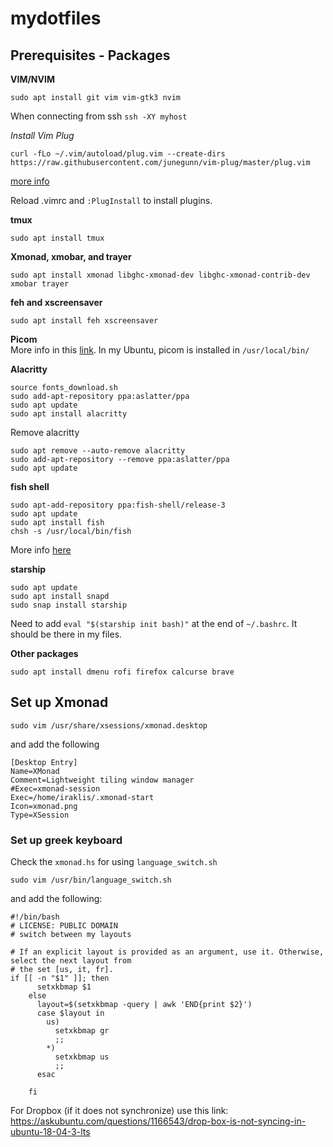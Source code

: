 # mydotfiles

## Prerequisites - Packages

**VIM/NVIM**  
```
sudo apt install git vim vim-gtk3 nvim
```
When connecting from ssh
`ssh -XY myhost`

*Install Vim Plug*  
```
curl -fLo ~/.vim/autoload/plug.vim --create-dirs https://raw.githubusercontent.com/junegunn/vim-plug/master/plug.vim
```
[more info](https://github.com/junegunn/vim-plug)

Reload .vimrc and `:PlugInstall` to install plugins.

**tmux**  
```
sudo apt install tmux
```

**Xmonad, xmobar, and trayer**  
```
sudo apt install xmonad libghc-xmonad-dev libghc-xmonad-contrib-dev xmobar trayer
```

**feh and xscreensaver**  
```
sudo apt install feh xscreensaver
```

**Picom**  
More info in this [link](https://github.com/yshui/picom/). In my Ubuntu, picom is installed in `/usr/local/bin/`  


**Alacritty**  
```
source fonts_download.sh
sudo add-apt-repository ppa:aslatter/ppa
sudo apt update
sudo apt install alacritty
```

Remove alacritty  
```
sudo apt remove --auto-remove alacritty
sudo add-apt-repository --remove ppa:aslatter/ppa
sudo apt update
```

**fish shell**  
```
sudo apt-add-repository ppa:fish-shell/release-3
sudo apt update
sudo apt install fish
chsh -s /usr/local/bin/fish
```
More info [here](https://github.com/fish-shell/fish-shell)  


**starship**  
```
sudo apt update
sudo apt install snapd
sudo snap install starship
```
Need to add `eval "$(starship init bash)"` at the end of `~/.bashrc`. It should be there in my files.  


**Other packages**  
```
sudo apt install dmenu rofi firefox calcurse brave
```


## Set up Xmonad

`sudo vim /usr/share/xsessions/xmonad.desktop`

and add the following

```
[Desktop Entry]
Name=XMonad
Comment=Lightweight tiling window manager
#Exec=xmonad-session
Exec=/home/iraklis/.xmonad-start
Icon=xmonad.png
Type=XSession
```

### Set up greek keyboard

Check the `xmonad.hs` for using `language_switch.sh` 

`sudo vim /usr/bin/language_switch.sh`

and add the following:

```
#!/bin/bash
# LICENSE: PUBLIC DOMAIN
# switch between my layouts

# If an explicit layout is provided as an argument, use it. Otherwise, select the next layout from
# the set [us, it, fr].
if [[ -n "$1" ]]; then
      setxkbmap $1
    else
      layout=$(setxkbmap -query | awk 'END{print $2}')
      case $layout in
        us)
          setxkbmap gr
          ;;
        *)
          setxkbmap us
          ;;
      esac
    
    fi
```

For Dropbox (if it does not synchronize) use this link:
https://askubuntu.com/questions/1166543/drop-box-is-not-syncing-in-ubuntu-18-04-3-lts
